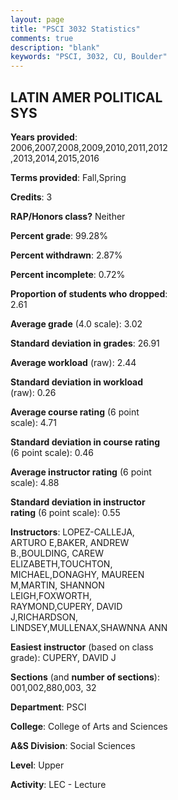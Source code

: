 ```yaml
---
layout: page
title: "PSCI 3032 Statistics"
comments: true
description: "blank"
keywords: "PSCI, 3032, CU, Boulder"
--- 
```

<head>
<script src="https://ajax.googleapis.com/ajax/libs/jquery/2.1.3/jquery.min.js"></script>
<script src="https://dl.dropboxusercontent.com/s/pc42nxpaw1ea4o9/highcharts.js?dl=0"></script>
<!-- <script src="../assets/js/highcharts.js"></script> -->
<style type="text/css">@font-face {
	font-family: "Bebas Neue";
	src: url(https://www.filehosting.org/file/details/544349/BebasNeue%20Regular.otf) format("opentype");
	}
	h1.Bebas { 
		font-family: "Bebas Neue", Verdana, Tahoma;
	}
</style>
</head>
<body>
	<div id="container" style="float: right; width: 45%; height: 88%; margin-left: 2.5%; margin-right: 2.5%;"></div>
	<script language="JavaScript">
		$(document).ready(function() {
		var chart = {type: 'column'};
		var title = {text: 'Grade Distribution'};
		var xAxis = {categories: ['A','B','C','D','F'],crosshair: true};
		var yAxis = {min: 0,title: {text: 'Percentage'}};
		var tooltip = {headerFormat: '<center><b><span style="font-size:20px">{point.key}</span></b></center>',
		               pointFormat: '<td style="padding:0"><b>{point.y:.1f}%</b></td>',
		               footerFormat: '</table>',shared: true,useHTML: true};
		var plotOptions = {column: {pointPadding: 0.0,borderWidth: 0}};  
		var credits = {enabled: false};var series= [{name: 'Percent',data: [33.67,46.24,15.27,2.62,2.19,]}];
		var json = {};
		json.chart = chart;
		json.title = title;
		json.tooltip = tooltip;
		json.xAxis = xAxis;
		json.yAxis = yAxis;  
		json.series = series;
		json.plotOptions = plotOptions;  
		json.credits = credits;
		$('#container').highcharts(json);
	});
	</script>
</body>
			   
## LATIN AMER POLITICAL SYS

**Years provided**: 2006,2007,2008,2009,2010,2011,2012,2013,2014,2015,2016

**Terms provided**: Fall,Spring

**Credits**: 3

**RAP/Honors class?** Neither

**Percent grade**: 99.28%

**Percent withdrawn**: 2.87%

**Percent incomplete**: 0.72%

**Proportion of students who dropped**: 2.61

**Average grade** (4.0 scale): 3.02

**Standard deviation in grades**: 26.91

**Average workload** (raw): 2.44

**Standard deviation in workload** (raw): 0.26

**Average course rating** (6 point scale): 4.71

**Standard deviation in course rating** (6 point scale): 0.46

**Average instructor rating** (6 point scale): 4.88

**Standard deviation in instructor rating** (6 point scale): 0.55

**Instructors**: LOPEZ-CALLEJA, ARTURO E,BAKER, ANDREW B.,BOULDING, CAREW ELIZABETH,TOUCHTON, MICHAEL,DONAGHY, MAUREEN M,MARTIN, SHANNON LEIGH,FOXWORTH, RAYMOND,CUPERY, DAVID J,RICHARDSON, LINDSEY,MULLENAX,SHAWNNA ANN

**Easiest instructor** (based on class grade): CUPERY, DAVID J

**Sections** (and **number of sections**): 001,002,880,003, 32

**Department**: PSCI

**College**: College of Arts and Sciences

**A&S Division**: Social Sciences

**Level**: Upper

**Activity**: LEC - Lecture